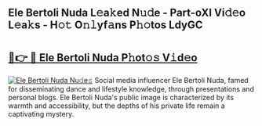## Ele Bertoli Nuda L𝚎a𝚔ed N𝚞𝚍e - Part-oXI Vi𝚍𝚎o L𝚎a𝚔s - H𝚘𝚝 O𝚗𝚕yf𝚊ns P𝚑𝚘tos LdyGC

# <h2><a href="http://kf2w4c.oniu.top/?m=Ele+Bertoli+Nuda">🔗👉 🔴 Ele Bertoli Nuda P𝚑ot𝚘𝚜 V𝚒d𝚎o</a></h2>

[![Ele Bertoli Nuda Nu𝚍e𝚜](https://i.imgur.com/0qMVB7G.gif)](http://kf2w4c.oniu.top/?m=Ele+Bertoli+Nuda)
Social media influencer Ele Bertoli Nuda, famed for disseminating dance and lifestyle knowledge, through presentations and personal blogs. Ele Bertoli Nuda's public image is characterized by its warmth and accessibility, but the depths of his private life remain a captivating mystery.  

